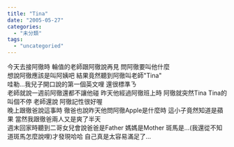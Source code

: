 ```yaml
---
title: "Tina"
date: "2005-05-27"
categories: 
  - "未分類"
tags: 
  - "uncategoried"
---
```


今天去接阿徹時 輪值的老師跟阿徹說再見 問阿徹要叫他什麼  
想說阿徹應該是叫阿姨吧 結果竟然聽到阿徹叫老師"Tina"  
哇勒...我兒子開口說的第一個英文哩 還很標準ㄋ  
老師就說一週前阿徹還都不讓他碰 昨天他經過阿徹班上時 阿徹就突然Tina Tina的叫個不停 老師還說 阿徹記性很好喔  
晚上跟徹爸說這事時 徹爸也說昨天他問阿徹Apple是什麼時 這小子竟然知道是蘋果 當然我跟徹爸兩人又是爽了半天  
週末回家時聽到二哥女兒會說爸爸是Father 媽媽是Mother 斑馬是...(我還從不知道斑馬怎麼說哩)才發現哈哈 自己真是太容易滿足了...
